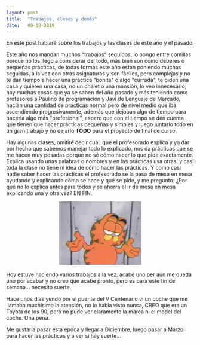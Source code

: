 ```yaml
---
layout: post
title:  "Trabajos, clases y demás"
date:   09-10-2019
---
```


<p class="intro"><span class="dropcap">E</span>n este post hablaré sobre los trabajos y las clases de este año y el pasado.</p>
<p>Este año nos mandan muchos "trabajos" seguidos, lo pongo entre comillas porque no los llego a considerar del todo, más bien son como deberes o pequeñas prácticas, de todas formas este año están poniendo muchas seguidas, a la vez con otras asignaturas y son fáciles, pero complejas y no te dan tiempo a hacer una práctica "bonita" o algo "currada", te piden una casa y quieren una casa, no un chalet o una mansión, lo veo innecesario, hay muchas cosas que ya se saben del año pasado y más teniendo como profesores a Paulino de programación y Javi de Lenguaje de Marcado, hacían una cantidad de prácticas normal pero de nivel medio que iba ascendiendo progresivamente, además que dejaban algo de tiempo para hacerla algo más "profesional", espero que con el tiempo se den cuenta que tienen que hacer prácticas pequeñas y simples y luego juntarlo todo en un gran trabajo y no dejarlo <b>TODO</b> para el proyecto de final de curso.</p>
<p>Hay algunas clases, omitiré decir cuál, que el profesorado explica y ya dar por hecho que sabemos manejar todo lo explicado, nos da prácticas que se me hacen muy pesadas porque no sé cómo hacer lo que pide exactamente. Explica usando unas palabras o nombres y en las prácticas usa otras, y casi toda la clase no tiene ni idea de cómo hacer las prácticas. Y como casi nadie saber hacer las prácticas el profesorado se la pasa de mesa en mesa ayudando y explicando cómo se hace y qué se pide, y me pregunto: ¿Por qué no lo explica antes para todos y se ahorra el ir de mesa en mesa explicando una y otra vez? EN FIN.<br>
<center>
	<img src="/assets/img/idk.gif">
</center>
</p>
<p>Hoy estuve haciendo varios trabajos a la vez, acabé uno per aún me queda uno por acabar y no creo que acabe pronto, pero es para este fin de semana... necesito suerte.</p>
<p>Hace unos días yendo por el puente del V Centenario vi un coche que me llamaba muchísimo la atención, no lo había visto nunca, CREO que era un Toyota de los 90, pero no pude ver claramente la marca ni el model del coche. Una pena.</p>
<p>Me gustaría pasar esta época y llegar a Diciembre, luego pasar a Marzo para hacer las prácticas y a ver si hay suerte...</p>